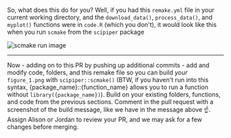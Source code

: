 So, what does this do for you? Well, if you had this `remake.yml` file in your current working directory, and the `download_data()`, `process_data()`, and `myplot()` functions were in `code.R` (which you don't), it would look like this when you run `scmake` from the `scipiper` package

![scmake run image](https://user-images.githubusercontent.com/2349007/81699123-8c355a00-942c-11ea-8919-4ff4bccfb1e8.png)

---
Now - adding on to this PR by pushing up additional commits - add and modify code, folders, and this remake file so you can build _your_ `figure_1.png` with `scipiper::scmake()` (BTW, if you haven't run into this syntax, {package_name}::{function_name} allows you to run a function without `library({package_name})`). Build on your existing folders, functions, and code from the previous sections. Comment in the pull request with a screenshot of the build message, like we have in the message above :point_up:. Assign Alison or Jordan to review your PR, and we may ask for a few changes before merging. 


